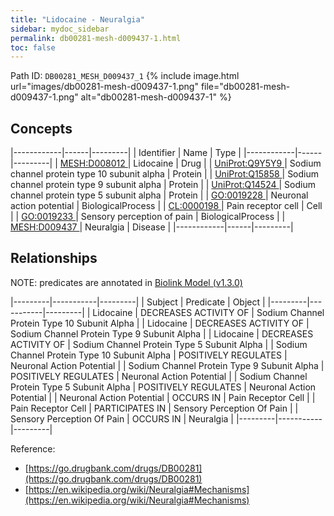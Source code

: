 ```yaml
---
title: "Lidocaine - Neuralgia"
sidebar: mydoc_sidebar
permalink: db00281-mesh-d009437-1.html
toc: false 
---
```



Path ID: `DB00281_MESH_D009437_1`
{% include image.html url="images/db00281-mesh-d009437-1.png" file="db00281-mesh-d009437-1.png" alt="db00281-mesh-d009437-1" %}

## Concepts

|------------|------|---------|
| Identifier | Name | Type    |
|------------|------|---------|
| <a href="https://identifiers.org/MESH:D008012">MESH:D008012 </a> | Lidocaine | Drug |
| <a href="https://identifiers.org/UniProt:Q9Y5Y9">UniProt:Q9Y5Y9 </a> | Sodium channel protein type 10 subunit alpha | Protein |
| <a href="https://identifiers.org/UniProt:Q15858">UniProt:Q15858 </a> | Sodium channel protein type 9 subunit alpha | Protein |
| <a href="https://identifiers.org/UniProt:Q14524">UniProt:Q14524 </a> | Sodium channel protein type 5 subunit alpha | Protein |
| <a href="https://identifiers.org/GO:0019228">GO:0019228 </a> | Neuronal action potential | BiologicalProcess |
| <a href="https://identifiers.org/CL:0000198">CL:0000198 </a> | Pain receptor cell | Cell |
| <a href="https://identifiers.org/GO:0019233">GO:0019233 </a> | Sensory perception of pain | BiologicalProcess |
| <a href="https://identifiers.org/MESH:D009437">MESH:D009437 </a> | Neuralgia | Disease |
|------------|------|---------|

## Relationships


NOTE: predicates are annotated in <a href="https://github.com/biolink/biolink-model/releases/tag/v1.3.0">Biolink Model (v1.3.0)</a>

|---------|-----------|---------|
| Subject | Predicate | Object  |
|---------|-----------|---------|
| Lidocaine | DECREASES ACTIVITY OF | Sodium Channel Protein Type 10 Subunit Alpha |
| Lidocaine | DECREASES ACTIVITY OF | Sodium Channel Protein Type 9 Subunit Alpha |
| Lidocaine | DECREASES ACTIVITY OF | Sodium Channel Protein Type 5 Subunit Alpha |
| Sodium Channel Protein Type 10 Subunit Alpha | POSITIVELY REGULATES | Neuronal Action Potential |
| Sodium Channel Protein Type 9 Subunit Alpha | POSITIVELY REGULATES | Neuronal Action Potential |
| Sodium Channel Protein Type 5 Subunit Alpha | POSITIVELY REGULATES | Neuronal Action Potential |
| Neuronal Action Potential | OCCURS IN | Pain Receptor Cell |
| Pain Receptor Cell | PARTICIPATES IN | Sensory Perception Of Pain |
| Sensory Perception Of Pain | OCCURS IN | Neuralgia |
|---------|-----------|---------|

Reference: 
  - [https://go.drugbank.com/drugs/DB00281](https://go.drugbank.com/drugs/DB00281)
  - [https://en.wikipedia.org/wiki/Neuralgia#Mechanisms](https://en.wikipedia.org/wiki/Neuralgia#Mechanisms)
